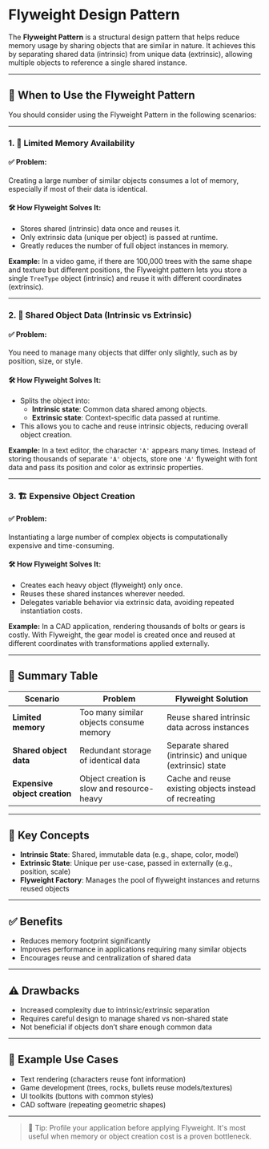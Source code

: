 # Flyweight Design Pattern

The **Flyweight Pattern** is a structural design pattern that helps reduce memory usage by sharing objects that are similar in nature. It achieves this by separating shared data (intrinsic) from unique data (extrinsic), allowing multiple objects to reference a single shared instance.

---

## 🧠 When to Use the Flyweight Pattern

You should consider using the Flyweight Pattern in the following scenarios:

---

### 1. 🚫 Limited Memory Availability

#### ✅ Problem:
Creating a large number of similar objects consumes a lot of memory, especially if most of their data is identical.

#### 🛠️ How Flyweight Solves It:
- Stores shared (intrinsic) data once and reuses it.
- Only extrinsic data (unique per object) is passed at runtime.
- Greatly reduces the number of full object instances in memory.

**Example:**
In a video game, if there are 100,000 trees with the same shape and texture but different positions, the Flyweight pattern lets you store a single `TreeType` object (intrinsic) and reuse it with different coordinates (extrinsic).

---

### 2. 🔄 Shared Object Data (Intrinsic vs Extrinsic)

#### ✅ Problem:
You need to manage many objects that differ only slightly, such as by position, size, or style.

#### 🛠️ How Flyweight Solves It:
- Splits the object into:
    - **Intrinsic state**: Common data shared among objects.
    - **Extrinsic state**: Context-specific data passed at runtime.
- This allows you to cache and reuse intrinsic objects, reducing overall object creation.

**Example:**
In a text editor, the character `'A'` appears many times. Instead of storing thousands of separate `'A'` objects, store one `'A'` flyweight with font data and pass its position and color as extrinsic properties.

---

### 3. 🏗️ Expensive Object Creation

#### ✅ Problem:
Instantiating a large number of complex objects is computationally expensive and time-consuming.

#### 🛠️ How Flyweight Solves It:
- Creates each heavy object (flyweight) only once.
- Reuses these shared instances wherever needed.
- Delegates variable behavior via extrinsic data, avoiding repeated instantiation costs.

**Example:**
In a CAD application, rendering thousands of bolts or gears is costly. With Flyweight, the gear model is created once and reused at different coordinates with transformations applied externally.

---

## 🧬 Summary Table

| Scenario                       | Problem                                              | Flyweight Solution                                         |
|-------------------------------|------------------------------------------------------|------------------------------------------------------------|
| **Limited memory**            | Too many similar objects consume memory             | Reuse shared intrinsic data across instances               |
| **Shared object data**        | Redundant storage of identical data                 | Separate shared (intrinsic) and unique (extrinsic) state   |
| **Expensive object creation** | Object creation is slow and resource-heavy          | Cache and reuse existing objects instead of recreating     |

---

## 📌 Key Concepts

- **Intrinsic State**: Shared, immutable data (e.g., shape, color, model)
- **Extrinsic State**: Unique per use-case, passed in externally (e.g., position, scale)
- **Flyweight Factory**: Manages the pool of flyweight instances and returns reused objects

---

## ✅ Benefits

- Reduces memory footprint significantly
- Improves performance in applications requiring many similar objects
- Encourages reuse and centralization of shared data

---

## ⚠️ Drawbacks

- Increased complexity due to intrinsic/extrinsic separation
- Requires careful design to manage shared vs non-shared state
- Not beneficial if objects don’t share enough common data

---

## 📎 Example Use Cases

- Text rendering (characters reuse font information)
- Game development (trees, rocks, bullets reuse models/textures)
- UI toolkits (buttons with common styles)
- CAD software (repeating geometric shapes)

---

> 🧠 Tip: Profile your application before applying Flyweight. It's most useful when memory or object creation cost is a proven bottleneck.
